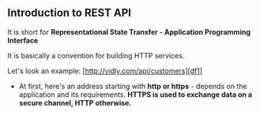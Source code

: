 ## Introduction to REST API 

It is short for **Representational State Transfer - Application Programming Interface**

It is basically a convention for building HTTP services. 

Let's look an example: [http://vidly.com/api/customers][df1]
- At first, here's an address starting with **http or https** - depends on the application and its requirements. **HTTPS is used to exchange data on a secure channel, HTTP otherwise.** 

